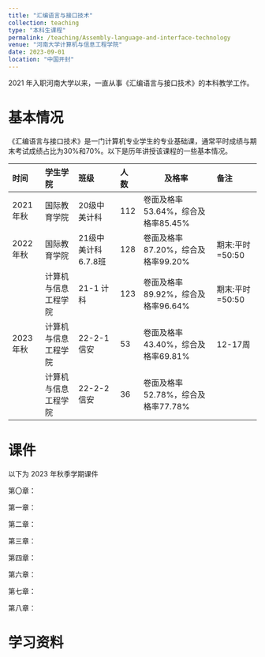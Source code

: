 ```yaml
---
title: "汇编语言与接口技术"
collection: teaching
type: "本科生课程"
permalink: /teaching/Assembly-language-and-interface-technology
venue: "河南大学计算机与信息工程学院"
date: 2023-09-01
location: "中国开封"
---
```


2021 年入职河南大学以来，一直从事《汇编语言与接口技术》的本科教学工作。

# 基本情况

《汇编语言与接口技术》是一门计算机专业学生的专业基础课，通常平时成绩与期末考试成绩占比为30%和70%。以下是历年讲授该课程的一些基本情况。

| 时间      | 学生学院       | 班级            | 人数  | 及格率                     | 备注          |
|:------- |:---------- |:------------- |:--- | ----------------------- |:----------- |
| 2021 年秋 | 国际教育学院     | 20级中美计科       | 112 | 卷面及格率53.64%，综合及格率85.45% |             |
| 2022 年秋 | 国际教育学院     | 21级中美计科6.7.8班 | 128 | 卷面及格率87.20%，综合及格率99.20% | 期末:平时=50:50 |
|         | 计算机与信息工程学院 | 21-1 计科       | 123 | 卷面及格率89.92%，综合及格率96.64% | 期末:平时=50:50 |
| 2023 年秋 | 计算机与信息工程学院 | 22-2-1 信安     | 53  | 卷面及格率43.40%，综合及格率69.81% | 12-17周      |
|         | 计算机与信息工程学院 | 22-2-2 信安     | 36  | 卷面及格率52.78%，综合及格率77.78% |             |

# 课件

以下为 2023 年秋季学期课件

第〇章：

第一章：

第二章：

第三章：

第四章：

第六章：

第七章：

第八章：

# 学习资料
